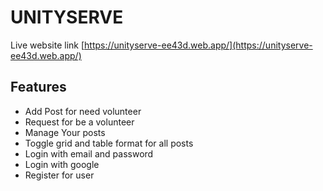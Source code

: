 # UNITYSERVE

Live website link [https://unityserve-ee43d.web.app/](https://unityserve-ee43d.web.app/)

## Features

- Add Post for need volunteer
- Request for be a volunteer
- Manage Your posts
- Toggle grid and table format for all posts
- Login with email and password
- Login with google
- Register for user

